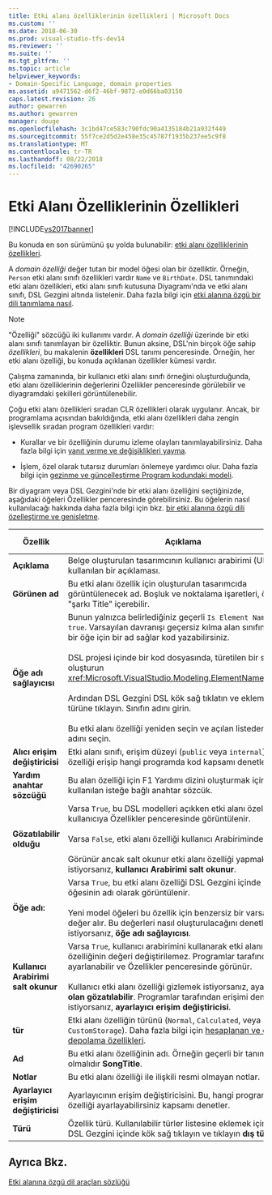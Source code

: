```yaml
---
title: Etki alanı özelliklerinin özellikleri | Microsoft Docs
ms.custom: ''
ms.date: 2018-06-30
ms.prod: visual-studio-tfs-dev14
ms.reviewer: ''
ms.suite: ''
ms.tgt_pltfrm: ''
ms.topic: article
helpviewer_keywords:
- Domain-Specific Language, domain properties
ms.assetid: a9471562-d6f2-46bf-9872-e0d66ba03150
caps.latest.revision: 26
author: gewarren
ms.author: gewarren
manager: douge
ms.openlocfilehash: 3c1bd47ce583c790fdc90a4135184b21a932f449
ms.sourcegitcommit: 55f7ce2d5d2e458e35c45787f1935b237ee5c9f8
ms.translationtype: MT
ms.contentlocale: tr-TR
ms.lasthandoff: 08/22/2018
ms.locfileid: "42690265"
---
```

# <a name="properties-of-domain-properties"></a>Etki Alanı Özelliklerinin Özellikleri
[!INCLUDE[vs2017banner](../includes/vs2017banner.md)]

Bu konuda en son sürümünü şu yolda bulunabilir: [etki alanı özelliklerinin özellikleri](https://docs.microsoft.com/visualstudio/modeling/properties-of-domain-properties).  
  
A *domain özelliği* değer tutan bir model öğesi olan bir özelliktir. Örneğin, `Person` etki alanı sınıfı özellikleri vardır `Name` ve `BirthDate`. DSL tanımındaki etki alanı özellikleri, etki alanı sınıfı kutusuna Diyagramı'nda ve etki alanı sınıfı, DSL Gezgini altında listelenir. Daha fazla bilgi için [etki alanına özgü bir dili tanımlama nasıl](../modeling/how-to-define-a-domain-specific-language.md).  
  
> [!NOTE]
>  "Özelliği" sözcüğü iki kullanımı vardır. A *domain özelliği* üzerinde bir etki alanı sınıfı tanımlayan bir özelliktir. Bunun aksine, DSL'nin birçok öğe sahip *özellikleri*, bu makalenin **özellikleri** DSL tanımı penceresinde. Örneğin, her etki alanı özelliği, bu konuda açıklanan özellikler kümesi vardır.  
  
 Çalışma zamanında, bir kullanıcı etki alanı sınıfı örneğini oluşturduğunda, etki alanı özelliklerinin değerlerini Özellikler penceresinde görülebilir ve diyagramdaki şekilleri görüntülenebilir.  
  
 Çoğu etki alanı özellikleri sıradan CLR özellikleri olarak uygulanır. Ancak, bir programlama açısından bakıldığında, etki alanı özellikleri daha zengin işlevsellik sıradan program özellikleri vardır:  
  
-   Kurallar ve bir özelliğinin durumu izleme olayları tanımlayabilirsiniz. Daha fazla bilgi için [yanıt verme ve değişiklikleri yayma](../modeling/responding-to-and-propagating-changes.md).  
  
-   İşlem, özel olarak tutarsız durumları önlemeye yardımcı olur. Daha fazla bilgi için [gezinme ve güncelleştirme Program kodundaki modeli](../modeling/navigating-and-updating-a-model-in-program-code.md).  
  
 Bir diyagram veya DSL Gezgini'nde bir etki alanı özelliğini seçtiğinizde, aşağıdaki öğeleri Özellikler penceresinde görebilirsiniz. Bu öğelerin nasıl kullanılacağı hakkında daha fazla bilgi için bkz. [bir etki alanına özgü dili özelleştirme ve genişletme](../modeling/customizing-and-extending-a-domain-specific-language.md).  
  
|Özellik|Açıklama|Varsayılan Değer|  
|--------------|-----------------|-------------------|  
|**Açıklama**|Belge oluşturulan tasarımcının kullanıcı arabirimi (UI) için kullanılan bir açıklaması.|\<yok >|  
|**Görünen ad**|Bu etki alanı özellik için oluşturulan tasarımcıda görüntülenecek ad. Boşluk ve noktalama işaretleri, örneğin "şarkı Title" içerebilir.|\<yok >|  
|**Öğe adı sağlayıcısı**|Bunun yalnızca belirlediğiniz geçerli `Is Element Name` için `true`. Varsayılan davranışı geçersiz kılma alan sınıfının yeni bir öğe için bir ad sağlar kod yazabilirsiniz.<br /><br /> DSL projesi içinde bir kod dosyasında, türetilen bir sınıf oluşturun <xref:Microsoft.VisualStudio.Modeling.ElementNameProvider>.<br /><br /> Ardından DSL Gezgini DSL kök sağ tıklatın ve eklemek dış türüne tıklayın. Sınıfın adını girin.<br /><br /> Bu etki alanı özelliği yeniden seçin ve açılan listeden sınıfın adını seçin.|\<yok >|  
|**Alıcı erişim değiştiricisi**|Etki alanı sınıfı, erişim düzeyi (`public` veya `internal`). Bu özelliği erişip hangi programda kod kapsamı denetler.|`public`|  
|**Yardım anahtar sözcüğü**|Bu alan özelliği için F1 Yardımı dizini oluşturmak için kullanılan isteğe bağlı anahtar sözcük.|\<yok >|  
|**Gözatılabilir olduğu**|Varsa `True`, bu DSL modelleri açıkken etki alanı özelliği kullanıcıya Özellikler penceresinde görüntülenir.<br /><br /> Varsa `False`, etki alanı özelliği kullanıcı Arabiriminde gizlenir.<br /><br /> Görünür ancak salt okunur etki alanı özelliği yapmak istiyorsanız, **kullanıcı Arabirimi salt okunur**.|`True`|  
|**Öğe adı:**|Varsa `True`, bu etki alanı özelliği DSL Gezgini içinde model öğesinin adı olarak görüntülenir.<br /><br /> Yeni model öğeleri bu özellik için benzersiz bir varsayılan bir değer alır. Bu değerleri nasıl oluşturulacağını denetlemek istiyorsanız, **öğe adı sağlayıcısı**.|`False`|  
|**Kullanıcı Arabirimi salt okunur**|Varsa `True`, kullanıcı arabirimini kullanarak etki alanı özelliğinin değeri değiştirilemez. Programlar tarafından hala ayarlanabilir ve Özellikler penceresinde görünür.<br /><br /> Kullanıcı etki alanı özelliği gizlemek istiyorsanız, ayarlama **olan gözatılabilir**. Programlar tarafından erişimi denetlemek istiyorsanız, **ayarlayıcı erişim değiştiricisi**.|`False`|  
|**tür**|Etki alanı özelliğin türünü (`Normal`, `Calculated`, veya `CustomStorage`). Daha fazla bilgi için [hesaplanan ve özel depolama özellikleri](../modeling/calculated-and-custom-storage-properties.md).|`Normal`|  
|**Ad**|Bu etki alanı özelliğinin adı. Örneğin geçerli bir tanımlayıcı olmalıdır **SongTitle**.|\<yok >|  
|**Notlar**|Bu etki alanı özelliği ile ilişkili resmi olmayan notlar.|\<yok >|  
|**Ayarlayıcı erişim değiştiricisi**|Ayarlayıcının erişim değiştiricisini. Bu, hangi programda kod özelliği ayarlayabilirsiniz kapsamı denetler.|`public`|  
|**Türü**|Özellik türü. Kullanılabilir türler listesine eklemek için DSL DSL Gezgini içinde kök sağ tıklayın ve tıklayın **dış türü Ekle**.|`String`|  
  
## <a name="see-also"></a>Ayrıca Bkz.  
 [Etki alanına özgü dil araçları sözlüğü](http://msdn.microsoft.com/en-us/ca5e84cb-a315-465c-be24-76aa3df276aa)



